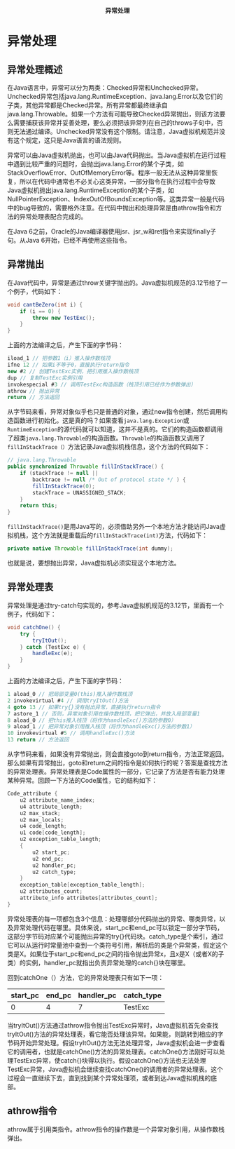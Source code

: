 <center><b>异常处理</b></center>



# 异常处理

## 异常处理概述

在Java语言中，异常可以分为两类：Checked异常和Unchecked异常。Unchecked异常包括java.lang.RuntimeException、java.lang.Error以及它们的子类，其他异常都是Checked异常。所有异常都最终继承自java.lang.Throwable。如果一个方法有可能导致Checked异常抛出，则该方法要么需要捕获该异常并妥善处理，要么必须把该异常列在自己的throws子句中，否则无法通过编译。Unchecked异常没有这个限制。请注意，Java虚拟机规范并没有这个规定，这只是Java语言的语法规则。



异常可以由Java虚拟机抛出，也可以由Java代码抛出。当Java虚拟机在运行过程中遇到比较严重的问题时，会抛出java.lang.Error的某个子类，如StackOverflowError、OutOfMemoryError等。程序一般无法从这种异常里恢复，所以在代码中通常也不必关心这类异常。一部分指令在执行过程中会导致Java虚拟机抛出java.lang.RuntimeException的某个子类，如NullPointerException、IndexOutOfBoundsException等。这类异常一般是代码中的bug导致的，需要格外注意。在代码中抛出和处理异常是由athrow指令和方法的异常处理表配合完成的。



在Java 6之前，Oracle的Java编译器使用jsr、jsr_w和ret指令来实现finally子句。从Java 6开始，已经不再使用这些指令。

## 异常抛出

在Java代码中，异常是通过throw关键字抛出的。Java虚拟机规范的3.12节给了一个例子，代码如下：

```java
void cantBeZero(int i) {
    if (i == 0) {
    	throw new TestExc();
    }
}
```

上面的方法编译之后，产生下面的字节码：

```java
iload_1 // 把参数1（i）推入操作数栈顶
ifne 12 // 如果i不等于0，直接执行return指令
new #2 // 创建TestExc实例，把引用推入操作数栈顶
dup // 复制TestExc实例引用
invokespecial #3 // 调用TestExc构造函数（栈顶引用已经作为参数弹出）
athrow // 抛出异常
return // 方法返回
```

从字节码来看，异常对象似乎也只是普通的对象，通过new指令创建，然后调用构造函数进行初始化。这是真的吗？如果查看`java.lang.Exception`或`RuntimeException`的源代码就可以知道，这并不是真的。它们的构造函数都调用了超类`java.lang.Throwable`的构造函数。`Throwable`的构造函数又调用了`fillInStackTrace（）`方法记录Java虚拟机栈信息，这个方法的代码如下：

```java
// java.lang.Throwable
public synchronized Throwable fillInStackTrace() {
    if (stackTrace != null ||
        backtrace != null /* Out of protocol state */ ) {
        fillInStackTrace(0);
        stackTrace = UNASSIGNED_STACK;
    }
    return this;
}
```

`fillInStackTrace()`是用Java写的，必须借助另外一个本地方法才能访问Java虚拟机栈，这个方法就是重载后的`fillInStackTrace(int)`方法，代码如下：

```java
private native Throwable fillInStackTrace(int dummy);
```

也就是说，要想抛出异常，Java虚拟机必须实现这个本地方法。



## 异常处理表

异常处理是通过try-catch句实现的，参考Java虚拟机规范的3.12节，里面有一个例子，代码如下：

```java
void catchOne() {
    try {
    	tryItOut();
    } catch (TestExc e) {
    	handleExc(e);
    }
}
```

上面的方法编译之后，产生下面的字节码：

```java
1 aload_0 // 把局部变量0(this)推入操作数栈顶
2 invokevirtual #4 // 调用tryItOut()方法
4 goto 13 // 如果try{}没有抛出异常，直接执行return指令
7 astore_1 // 否则，异常对象引用在操作数栈顶，把它弹出，并放入局部变量1
8 aload_0 // 把this推入栈顶（将作为handleExc()方法的参数0）
9 aload_1 // 把异常对象引用推入栈顶（将作为handleExc()方法的参数1）
10 invokevirtual #5 // 调用handleExc()方法
13 return // 方法返回
```

从字节码来看，如果没有异常抛出，则会直接goto到return指令，方法正常返回。那么如果有异常抛出，goto和return之间的指令是如何执行的呢？答案是查找方法的异常处理表。异常处理表是Code属性的一部分，它记录了方法是否有能力处理某种异常。回顾一下方法的Code属性，它的结构如下：

```java
Code_attribute {
    u2 attribute_name_index;
    u4 attribute_length;
    u2 max_stack;
    u2 max_locals;
    u4 code_length;
    u1 code[code_length];
    u2 exception_table_length;
    { 	
    	u2 start_pc;
        u2 end_pc;
        u2 handler_pc;
        u2 catch_type;
    } 
    exception_table[exception_table_length];
    u2 attributes_count;
    attribute_info attributes[attributes_count];
}
```

异常处理表的每一项都包含3个信息：处理哪部分代码抛出的异常、哪类异常，以及异常处理代码在哪里。具体来说，start_pc和end_pc可以锁定一部分字节码，这部分字节码对应某个可能抛出异常的try{}代码块。catch_type是个索引，通过它可以从运行时常量池中查到一个类符号引用，解析后的类是个异常类，假定这个类是X。如果位于start_pc和end_pc之间的指令抛出异常x，且x是X（或者X的子类）的实例，handler_pc就指出负责异常处理的catch{}块在哪里。



回到catchOne（）方法，它的异常处理表只有如下一项：

| start_pc | end_pc | handler_pc | catch_type |
| -------- | ------ | ---------- | ---------- |
| 0        | 4      | 7          | TestExc    |

当tryItOut()方法通过athrow指令抛出TestExc异常时，Java虚拟机首先会查找tryItOut()方法的异常处理表，看它能否处理该异常。如果能，则跳转到相应的字节码开始异常处理。假设tryItOut()方法无法处理异常，Java虚拟机会进一步查看它的调用者，也就是catchOne()方法的异常处理表。catchOne()方法刚好可以处理TestExc异常，使catch{}块得以执行。假设catchOne()方法也无法处理TestExc异常，Java虚拟机会继续查找catchOne()的调用者的异常处理表。这个过程会一直继续下去，直到找到某个异常处理项，或者到达Java虚拟机栈的底部。



## athrow指令

athrow属于引用类指令。athrow指令的操作数是一个异常对象引用，从操作数栈弹出。





